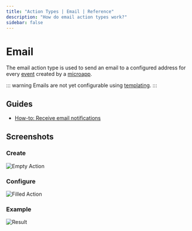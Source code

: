 ```yaml
---
title: "Action Types | Email | Reference"
description: "How do email action types work?"
sidebar: false
---
```


# Email

The email action type is used to send an email to a configured address for every [event](/reference/events/) created by a [microapp](/reference/microapps/).

::: warning
Emails are not yet configurable using [templating](/reference/templating/).
:::

## Guides

* [How-to: Receive email notifications](/how-to/receive-email-notifications/)

## Screenshots

### Create

![Empty Action](/images/modals/office-create-action-email.png)

### Configure

![Filled Action](/images/modals/office-create-action-email-filled.png)

### Example

![Result](/images/actions/personal-office-coffee-machine-email.png)
